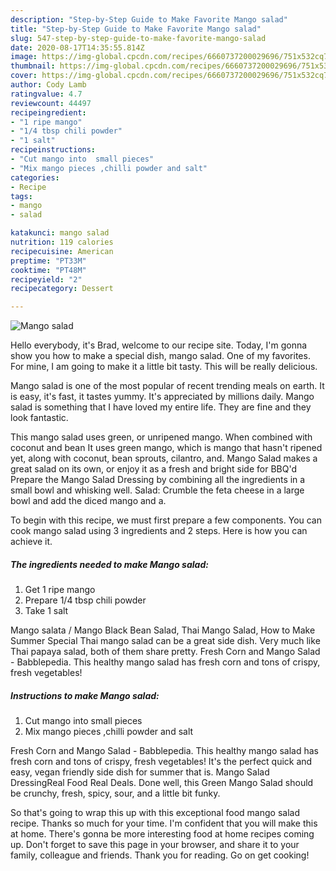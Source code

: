 ```yaml
---
description: "Step-by-Step Guide to Make Favorite Mango salad"
title: "Step-by-Step Guide to Make Favorite Mango salad"
slug: 547-step-by-step-guide-to-make-favorite-mango-salad
date: 2020-08-17T14:35:55.814Z
image: https://img-global.cpcdn.com/recipes/6660737200029696/751x532cq70/mango-salad-recipe-main-photo.jpg
thumbnail: https://img-global.cpcdn.com/recipes/6660737200029696/751x532cq70/mango-salad-recipe-main-photo.jpg
cover: https://img-global.cpcdn.com/recipes/6660737200029696/751x532cq70/mango-salad-recipe-main-photo.jpg
author: Cody Lamb
ratingvalue: 4.7
reviewcount: 44497
recipeingredient:
- "1 ripe mango"
- "1/4 tbsp chili powder"
- "1 salt"
recipeinstructions:
- "Cut mango into  small pieces"
- "Mix mango pieces ,chilli powder and salt"
categories:
- Recipe
tags:
- mango
- salad

katakunci: mango salad 
nutrition: 119 calories
recipecuisine: American
preptime: "PT33M"
cooktime: "PT48M"
recipeyield: "2"
recipecategory: Dessert

---
```



![Mango salad](https://img-global.cpcdn.com/recipes/6660737200029696/751x532cq70/mango-salad-recipe-main-photo.jpg)

Hello everybody, it's Brad, welcome to our recipe site. Today, I'm gonna show you how to make a special dish, mango salad. One of my favorites. For mine, I am going to make it a little bit tasty. This will be really delicious.

Mango salad is one of the most popular of recent trending meals on earth. It is easy, it's fast, it tastes yummy. It's appreciated by millions daily. Mango salad is something that I have loved my entire life. They are fine and they look fantastic.

This mango salad uses green, or unripened mango. When combined with coconut and bean It uses green mango, which is mango that hasn&#39;t ripened yet, along with coconut, bean sprouts, cilantro, and. Mango Salad makes a great salad on its own, or enjoy it as a fresh and bright side for BBQ&#39;d Prepare the Mango Salad Dressing by combining all the ingredients in a small bowl and whisking well. Salad: Crumble the feta cheese in a large bowl and add the diced mango and a.


To begin with this recipe, we must first prepare a few components. You can cook mango salad using 3 ingredients and 2 steps. Here is how you can achieve it.

<!--inarticleads1-->

##### The ingredients needed to make Mango salad:

1. Get 1 ripe mango
1. Prepare 1/4 tbsp chili powder
1. Take 1 salt


Mango salata / Mango Black Bean Salad, Thai Mango Salad, How to Make Summer Special Thai mango salad can be a great side dish. Very much like Thai papaya salad, both of them share pretty. Fresh Corn and Mango Salad - Babblepedia. This healthy mango salad has fresh corn and tons of crispy, fresh vegetables! 

<!--inarticleads2-->

##### Instructions to make Mango salad:

1. Cut mango into  small pieces
1. Mix mango pieces ,chilli powder and salt


Fresh Corn and Mango Salad - Babblepedia. This healthy mango salad has fresh corn and tons of crispy, fresh vegetables! It&#39;s the perfect quick and easy, vegan friendly side dish for summer that is. Mango Salad DressingReal Food Real Deals. Done well, this Green Mango Salad should be crunchy, fresh, spicy, sour, and a little bit funky. 

So that's going to wrap this up with this exceptional food mango salad recipe. Thanks so much for your time. I'm confident that you will make this at home. There's gonna be more interesting food at home recipes coming up. Don't forget to save this page in your browser, and share it to your family, colleague and friends. Thank you for reading. Go on get cooking!
